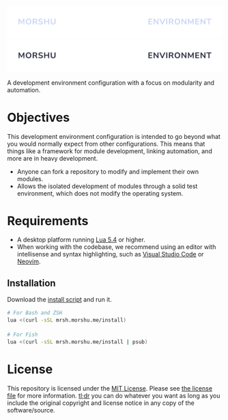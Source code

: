 <p align='center'>
  <a href='https://www.github.com/morshul/mrsh#gh-dark-mode-only' target='_blank' rel='noopener noreferrer'>
    <img src='assets/logo-light.svg' alt='lush'>
  </a>
  <a href='https://www.github.com/morshul/mrsh#gh-light-mode-only' target='_blank' rel='noopener noreferrer'>
    <img src='assets/logo-dark.svg' alt='lush'>
  </a>
</p>

A development environment configuration with a focus on modularity and automation.

# Objectives

This development environment configuration is intended to go beyond what you would normally expect from other configurations. This means that things like a framework for module development, linking automation, and more are in heavy development.

- Anyone can fork a repository to modify and implement their own modules.
- Allows the isolated development of modules through a solid test environment, which does not modify the operating system.

# Requirements

- A desktop platform running [Lua 5.4](https://www.lua.org/) or higher.
- When working with the codebase, we recommend using an editor with intellisense and syntax highlighting, such as [Visual Studio Code](https://code.visualstudio.com/) or [Neovim](https://neovim.io/).

## Installation

Download the [install script](../install) and run it.

```sh
# For Bash and ZSH
lua <(curl -sSL mrsh.morshu.me/install)

# For Fish
lua <(curl -sSL mrsh.morshu.me/install | psub)
```

# License

This repository is licensed under the [MIT License](https://opensource.org/licenses/MIT). Please see [the license file](../COPYING) for more information. [tl;dr](https://tldrlegal.com/license/mit-license) you can do whatever you want as long as you include the original copyright and license notice in any copy of the software/source.
